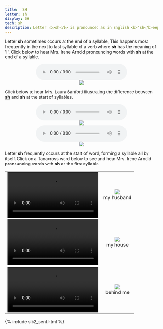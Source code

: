 ```yaml
---
title:  SH
letter: sh
display: SH
tech: sh
description: Letter <b>sh</b> is pronounced as in English <b>'sh</b>eep' and <b>'sh</b>ot'. In Tanacross this sound  never occurs at the end of a word.
---
```






Letter <b>sh</b> sometimes occurs at the end of a syllable, This happens most frequently in the next to last syllable of a verb where <b>sh</b> has the meaning of 'I'. Click below to hear Mrs. Irene Arnold pronouncing words with <b>sh</b> at the end of  a syllable.

<div align="center">
<audio controls src="{{ site.baseurl }}/assets/audio/sh_final.mp3" type="audio/mpeg">Your browser does not support the audio element.</audio>
<br>
<img src="{{ site.baseurl }}/assets/gif/sh_final.gif" border="0">
</div>


Click below to hear Mrs. Laura Sanford illustrating the difference between <b><u>sh</u></b> and <b>sh</b> at the start of syllables.

<div align="center">
<audio controls src="{{ site.baseurl }}/assets/audio/sh_sh_und_cmp_LS.mp3" type="audio/mpeg">Your browser does not support the audio element.</audio><br/>
<img src="{{ site.baseurl }}/assets/gif/sh_sh_under.gif" border="0">
<br/>
<audio controls src="{{ site.baseurl }}/assets/audio/sh_sh_und_cmp2_LS.mp3" type="audio/mpeg">Your browser does not support the audio element.</audio><br/>
<img src="{{ site.baseurl }}/assets/gif/sh_sh_under2.gif" border="0">
</div>


Letter <b>sh</b> frequently occurs at the start of word, forming a syllable all by itself. Click on a Tanacross word below to see and hear Mrs. Irene Arnold pronouncing words with <b>sh</b> as the first syllable.

<table><tr>
<td align="center"><video src="{{ site.vidpath }}shke1yq.mp4" controls>Your browser does not support video.</video></td><td align="center"><img src="{{ site.baseurl }}/assets/gif/shke1yq.gif"/><br/><span class="gloss">my husband</span></td>
</tr>
<tr>
<td align="center"><video src="{{ site.vidpath }}shsh_ax.mp4" controls>Your browser does not support video.</video></td><td align="center"><img src="{{ site.baseurl }}/assets/gif/shsh_ax.gif"/><br/><span class="gloss">my house</span></td>
</tr>
<tr>
<td align="center"><video src="{{ site.vidpath }}shnandi3idz.mp4" controls>Your browser does not support video.</video></td><td align="center"><img src="{{ site.baseurl }}/assets/gif/shnandi3idz.gif"/><br/><span class="gloss">behind me</span></td>
</tr>
</table>

{% include sib2_sent.html %}
						